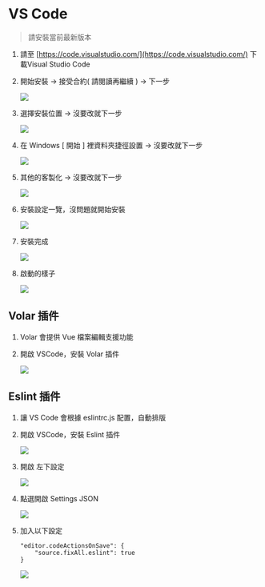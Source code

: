 # VS Code
> 請安裝當前最新版本
> 
1. 請至 [https://code.visualstudio.com/](https://code.visualstudio.com/) 下載Visual Studio Code
2. 開始安裝 -> 接受合約( 請閱讀再繼續 ) -> 下一步
    
    ![](../asset/img/env/vs_1.png)
    
3. 選擇安裝位置 -> 沒要改就下一步
    
    ![](../asset/img/env/vs_2.png)
    
4. 在 Windows [ 開始 ] 裡資料夾捷徑設置 -> 沒要改就下一步
    
    ![](../asset/img/env/vs_3.png)
    
5. 其他的客製化 -> 沒要改就下一步
    
    ![](../asset/img/env/vs_4.png)
    
6. 安裝設定一覽，沒問題就開始安裝
    
    ![](../asset/img/env/vs_5.png)
    
7. 安裝完成
    
    ![](../asset/img/env/vs_6.png)
    
8. 啟動的樣子
    
    ![](../asset/img/env/vs_7.png)
    

## Volar 插件

1. Volar 會提供 Vue 檔案編輯支援功能
2. 開啟 VSCode，安裝 Volar 插件
    
    ![](../asset/img/env/vs_p_1.png)
    

## Eslint 插件

1. 讓 VS Code 會根據 eslintrc.js 配置，自動排版
2. 開啟 VSCode，安裝 Eslint 插件
    
    ![](../asset/img/env/vs_p_2.png)
    
3. 開啟 左下設定
    
    ![](../asset/img/env/vs_p_3.png)
    
4. 點選開啟 Settings JSON
    
    ![](../asset/img/env/vs_p_4.png)
    
5. 加入以下設定
    
    ```
    "editor.codeActionsOnSave": {
        "source.fixAll.eslint": true
    }
    
    ```
    
    ![](../asset/img/env/vs_p_5.png)
    